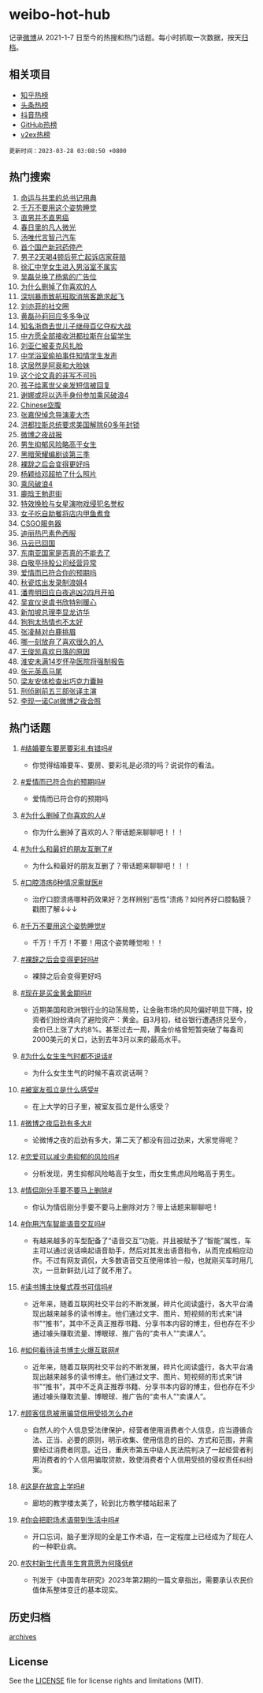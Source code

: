 # weibo-hot-hub

记录[微博](https://www.weibo.com)从 2021-1-7 日至今的热搜和热门话题。每小时抓取一次数据，按天[归档](archives)。

## 相关项目

- [知乎热榜](https://github.com/lonnyzhang423/zhihu-hot-hub)
- [头条热榜](https://github.com/lonnyzhang423/toutiao-hot-hub)
- [抖音热榜](https://github.com/lonnyzhang423/douyin-hot-hub)
- [GitHub热榜](https://github.com/lonnyzhang423/github-hot-hub)
- [v2ex热榜](https://github.com/lonnyzhang423/v2ex-hot-hub)


`更新时间：2023-03-28 03:08:50 +0800`

## 热门搜索

1. [命运与共里的总书记用典](https://m.weibo.cn/search?containerid=100103type%3D1%26t%3D10%26q%3D%23%E5%91%BD%E8%BF%90%E4%B8%8E%E5%85%B1%E9%87%8C%E7%9A%84%E6%80%BB%E4%B9%A6%E8%AE%B0%E7%94%A8%E5%85%B8%23&stream_entry_id=51&isnewpage=1&extparam=seat%3D1%26pos%3D0%26cate%3D10103%26c_type%3D51%26stream_entry_id%3D51%26filter_type%3Drealtimehot%26dgr%3D0%26display_time%3D1679944127%26pre_seqid%3D16799441274700127678129&luicode=10000011&lfid=106003type%253D25%2526t%253D3%2526disable_hot%253D1%2526filter_type%253Drealtimehot)
1. [千万不要用这个姿势睡觉](https://m.weibo.cn/search?containerid=100103type%3D1%26t%3D10%26q%3D%23%E5%8D%83%E4%B8%87%E4%B8%8D%E8%A6%81%E7%94%A8%E8%BF%99%E4%B8%AA%E5%A7%BF%E5%8A%BF%E7%9D%A1%E8%A7%89%23&stream_entry_id=31&isnewpage=1&extparam=seat%3D1%26flag%3D0%26pos%3D0%26c_type%3D31%26filter_type%3Drealtimehot%26cate%3D5001%26dgr%3D0%26realpos%3D1%26stream_entry_id%3D31%26q%3D%2523%25E5%258D%2583%25E4%25B8%2587%25E4%25B8%258D%25E8%25A6%2581%25E7%2594%25A8%25E8%25BF%2599%25E4%25B8%25AA%25E5%25A7%25BF%25E5%258A%25BF%25E7%259D%25A1%25E8%25A7%2589%2523%26band_rank%3D1%26lcate%3D5001%26display_time%3D1679944127%26pre_seqid%3D16799441274700127678129&luicode=10000011&lfid=106003type%253D25%2526t%253D3%2526disable_hot%253D1%2526filter_type%253Drealtimehot)
1. [直男并不直男癌](https://m.weibo.cn/search?containerid=100103type%3D1%26t%3D10%26q%3D%E7%9B%B4%E7%94%B7%E5%B9%B6%E4%B8%8D%E7%9B%B4%E7%94%B7%E7%99%8C&stream_entry_id=31&isnewpage=1&extparam=seat%3D1%26flag%3D0%26pos%3D1%26c_type%3D31%26filter_type%3Drealtimehot%26cate%3D5001%26dgr%3D0%26realpos%3D2%26stream_entry_id%3D31%26q%3D%25E7%259B%25B4%25E7%2594%25B7%25E5%25B9%25B6%25E4%25B8%258D%25E7%259B%25B4%25E7%2594%25B7%25E7%2599%258C%26band_rank%3D2%26lcate%3D5001%26display_time%3D1679944127%26pre_seqid%3D16799441274700127678129&luicode=10000011&lfid=106003type%253D25%2526t%253D3%2526disable_hot%253D1%2526filter_type%253Drealtimehot)
1. [春日里的凡人微光](https://m.weibo.cn/search?containerid=100103type%3D1%26t%3D10%26q%3D%23%E6%98%A5%E6%97%A5%E9%87%8C%E7%9A%84%E5%87%A1%E4%BA%BA%E5%BE%AE%E5%85%89%23&stream_entry_id=31&isnewpage=1&extparam=seat%3D1%26flag%3D0%26pos%3D2%26c_type%3D31%26filter_type%3Drealtimehot%26cate%3D5001%26dgr%3D0%26realpos%3D3%26stream_entry_id%3D31%26q%3D%2523%25E6%2598%25A5%25E6%2597%25A5%25E9%2587%258C%25E7%259A%2584%25E5%2587%25A1%25E4%25BA%25BA%25E5%25BE%25AE%25E5%2585%2589%2523%26band_rank%3D3%26lcate%3D5001%26display_time%3D1679944127%26pre_seqid%3D16799441274700127678129&luicode=10000011&lfid=106003type%253D25%2526t%253D3%2526disable_hot%253D1%2526filter_type%253Drealtimehot)
1. [汤唯代言智己汽车](https://m.weibo.cn/search?containerid=100103type%3D1%26t%3D10%26q%3D%23%E6%B1%A4%E5%94%AF%E4%BB%A3%E8%A8%80%E6%99%BA%E5%B7%B1%E6%B1%BD%E8%BD%A6%23&stream_entry_id=31&isnewpage=1&extparam=seat%3D1%26pos%3D3%26c_type%3D31%26filter_type%3Drealtimehot%26adid%3D184159%26cate%3D5001%26dgr%3D0%26stream_entry_id%3D31%26topic_ad%3D1%26q%3D%2523%25E6%25B1%25A4%25E5%2594%25AF%25E4%25BB%25A3%25E8%25A8%2580%25E6%2599%25BA%25E5%25B7%25B1%25E6%25B1%25BD%25E8%25BD%25A6%2523%26band_rank%3D4%26lcate%3D5001%26display_time%3D1679944127%26pre_seqid%3D16799441274700127678129&luicode=10000011&lfid=106003type%253D25%2526t%253D3%2526disable_hot%253D1%2526filter_type%253Drealtimehot)
1. [首个国产新冠药停产](https://m.weibo.cn/search?containerid=100103type%3D1%26t%3D10%26q%3D%23%E9%A6%96%E4%B8%AA%E5%9B%BD%E4%BA%A7%E6%96%B0%E5%86%A0%E8%8D%AF%E5%81%9C%E4%BA%A7%23&stream_entry_id=31&isnewpage=1&extparam=seat%3D1%26flag%3D0%26pos%3D4%26c_type%3D31%26filter_type%3Drealtimehot%26cate%3D5001%26dgr%3D0%26realpos%3D4%26stream_entry_id%3D31%26q%3D%2523%25E9%25A6%2596%25E4%25B8%25AA%25E5%259B%25BD%25E4%25BA%25A7%25E6%2596%25B0%25E5%2586%25A0%25E8%258D%25AF%25E5%2581%259C%25E4%25BA%25A7%2523%26band_rank%3D4%26lcate%3D5001%26display_time%3D1679944127%26pre_seqid%3D16799441274700127678129&luicode=10000011&lfid=106003type%253D25%2526t%253D3%2526disable_hot%253D1%2526filter_type%253Drealtimehot)
1. [男子2天喝4顿后死亡起诉店家获赔](https://m.weibo.cn/search?containerid=100103type%3D1%26t%3D10%26q%3D%23%E7%94%B7%E5%AD%902%E5%A4%A9%E5%96%9D4%E9%A1%BF%E5%90%8E%E6%AD%BB%E4%BA%A1%E8%B5%B7%E8%AF%89%E5%BA%97%E5%AE%B6%E8%8E%B7%E8%B5%94%23&stream_entry_id=31&isnewpage=1&extparam=seat%3D1%26flag%3D0%26pos%3D5%26c_type%3D31%26filter_type%3Drealtimehot%26cate%3D5001%26dgr%3D0%26realpos%3D5%26stream_entry_id%3D31%26q%3D%2523%25E7%2594%25B7%25E5%25AD%25902%25E5%25A4%25A9%25E5%2596%259D4%25E9%25A1%25BF%25E5%2590%258E%25E6%25AD%25BB%25E4%25BA%25A1%25E8%25B5%25B7%25E8%25AF%2589%25E5%25BA%2597%25E5%25AE%25B6%25E8%258E%25B7%25E8%25B5%2594%2523%26band_rank%3D5%26lcate%3D5001%26display_time%3D1679944127%26pre_seqid%3D16799441274700127678129&luicode=10000011&lfid=106003type%253D25%2526t%253D3%2526disable_hot%253D1%2526filter_type%253Drealtimehot)
1. [徐汇中学女生进入男浴室不属实](https://m.weibo.cn/search?containerid=100103type%3D1%26t%3D10%26q%3D%23%E5%BE%90%E6%B1%87%E4%B8%AD%E5%AD%A6%E5%A5%B3%E7%94%9F%E8%BF%9B%E5%85%A5%E7%94%B7%E6%B5%B4%E5%AE%A4%E4%B8%8D%E5%B1%9E%E5%AE%9E%23&stream_entry_id=31&isnewpage=1&extparam=seat%3D1%26flag%3D0%26pos%3D6%26c_type%3D31%26filter_type%3Drealtimehot%26cate%3D5001%26dgr%3D0%26realpos%3D6%26stream_entry_id%3D31%26q%3D%2523%25E5%25BE%2590%25E6%25B1%2587%25E4%25B8%25AD%25E5%25AD%25A6%25E5%25A5%25B3%25E7%2594%259F%25E8%25BF%259B%25E5%2585%25A5%25E7%2594%25B7%25E6%25B5%25B4%25E5%25AE%25A4%25E4%25B8%258D%25E5%25B1%259E%25E5%25AE%259E%2523%26band_rank%3D6%26lcate%3D5001%26display_time%3D1679944127%26pre_seqid%3D16799441274700127678129&luicode=10000011&lfid=106003type%253D25%2526t%253D3%2526disable_hot%253D1%2526filter_type%253Drealtimehot)
1. [吴磊兑换了杨紫的广告位](https://m.weibo.cn/search?containerid=100103type%3D1%26t%3D10%26q%3D%23%E5%90%B4%E7%A3%8A%E5%85%91%E6%8D%A2%E4%BA%86%E6%9D%A8%E7%B4%AB%E7%9A%84%E5%B9%BF%E5%91%8A%E4%BD%8D%23&stream_entry_id=31&isnewpage=1&extparam=seat%3D1%26flag%3D2%26pos%3D7%26c_type%3D31%26filter_type%3Drealtimehot%26cate%3D5001%26dgr%3D0%26realpos%3D7%26stream_entry_id%3D31%26q%3D%2523%25E5%2590%25B4%25E7%25A3%258A%25E5%2585%2591%25E6%258D%25A2%25E4%25BA%2586%25E6%259D%25A8%25E7%25B4%25AB%25E7%259A%2584%25E5%25B9%25BF%25E5%2591%258A%25E4%25BD%258D%2523%26band_rank%3D7%26lcate%3D5001%26display_time%3D1679944127%26pre_seqid%3D16799441274700127678129&luicode=10000011&lfid=106003type%253D25%2526t%253D3%2526disable_hot%253D1%2526filter_type%253Drealtimehot)
1. [为什么删掉了你喜欢的人](https://m.weibo.cn/search?containerid=100103type%3D1%26t%3D10%26q%3D%23%E4%B8%BA%E4%BB%80%E4%B9%88%E5%88%A0%E6%8E%89%E4%BA%86%E4%BD%A0%E5%96%9C%E6%AC%A2%E7%9A%84%E4%BA%BA%23&stream_entry_id=31&isnewpage=1&extparam=seat%3D1%26flag%3D0%26pos%3D8%26c_type%3D31%26filter_type%3Drealtimehot%26cate%3D5001%26dgr%3D0%26realpos%3D8%26stream_entry_id%3D31%26q%3D%2523%25E4%25B8%25BA%25E4%25BB%2580%25E4%25B9%2588%25E5%2588%25A0%25E6%258E%2589%25E4%25BA%2586%25E4%25BD%25A0%25E5%2596%259C%25E6%25AC%25A2%25E7%259A%2584%25E4%25BA%25BA%2523%26band_rank%3D8%26lcate%3D5001%26display_time%3D1679944127%26pre_seqid%3D16799441274700127678129&luicode=10000011&lfid=106003type%253D25%2526t%253D3%2526disable_hot%253D1%2526filter_type%253Drealtimehot)
1. [深圳暴雨致航班取消旅客跪求起飞](https://m.weibo.cn/search?containerid=100103type%3D1%26t%3D10%26q%3D%23%E6%B7%B1%E5%9C%B3%E6%9A%B4%E9%9B%A8%E8%87%B4%E8%88%AA%E7%8F%AD%E5%8F%96%E6%B6%88%E6%97%85%E5%AE%A2%E8%B7%AA%E6%B1%82%E8%B5%B7%E9%A3%9E%23&stream_entry_id=31&isnewpage=1&extparam=seat%3D1%26flag%3D0%26pos%3D9%26c_type%3D31%26filter_type%3Drealtimehot%26cate%3D5001%26dgr%3D0%26realpos%3D9%26stream_entry_id%3D31%26q%3D%2523%25E6%25B7%25B1%25E5%259C%25B3%25E6%259A%25B4%25E9%259B%25A8%25E8%2587%25B4%25E8%2588%25AA%25E7%258F%25AD%25E5%258F%2596%25E6%25B6%2588%25E6%2597%2585%25E5%25AE%25A2%25E8%25B7%25AA%25E6%25B1%2582%25E8%25B5%25B7%25E9%25A3%259E%2523%26band_rank%3D9%26lcate%3D5001%26display_time%3D1679944127%26pre_seqid%3D16799441274700127678129&luicode=10000011&lfid=106003type%253D25%2526t%253D3%2526disable_hot%253D1%2526filter_type%253Drealtimehot)
1. [刘亦菲的社交圈](https://m.weibo.cn/search?containerid=100103type%3D1%26t%3D10%26q%3D%23%E5%88%98%E4%BA%A6%E8%8F%B2%E7%9A%84%E7%A4%BE%E4%BA%A4%E5%9C%88%23&stream_entry_id=31&isnewpage=1&extparam=seat%3D1%26flag%3D0%26pos%3D10%26c_type%3D31%26filter_type%3Drealtimehot%26cate%3D5001%26dgr%3D0%26realpos%3D10%26stream_entry_id%3D31%26q%3D%2523%25E5%2588%2598%25E4%25BA%25A6%25E8%258F%25B2%25E7%259A%2584%25E7%25A4%25BE%25E4%25BA%25A4%25E5%259C%2588%2523%26band_rank%3D10%26lcate%3D5001%26display_time%3D1679944127%26pre_seqid%3D16799441274700127678129&luicode=10000011&lfid=106003type%253D25%2526t%253D3%2526disable_hot%253D1%2526filter_type%253Drealtimehot)
1. [黄磊孙莉回应多多争议](https://m.weibo.cn/search?containerid=100103type%3D1%26t%3D10%26q%3D%23%E9%BB%84%E7%A3%8A%E5%AD%99%E8%8E%89%E5%9B%9E%E5%BA%94%E5%A4%9A%E5%A4%9A%E4%BA%89%E8%AE%AE%23&stream_entry_id=31&isnewpage=1&extparam=seat%3D1%26flag%3D2%26pos%3D11%26c_type%3D31%26filter_type%3Drealtimehot%26cate%3D5001%26dgr%3D0%26realpos%3D11%26stream_entry_id%3D31%26q%3D%2523%25E9%25BB%2584%25E7%25A3%258A%25E5%25AD%2599%25E8%258E%2589%25E5%259B%259E%25E5%25BA%2594%25E5%25A4%259A%25E5%25A4%259A%25E4%25BA%2589%25E8%25AE%25AE%2523%26band_rank%3D11%26lcate%3D5001%26display_time%3D1679944127%26pre_seqid%3D16799441274700127678129&luicode=10000011&lfid=106003type%253D25%2526t%253D3%2526disable_hot%253D1%2526filter_type%253Drealtimehot)
1. [知名浙商去世儿子继母百亿夺权大战](https://m.weibo.cn/search?containerid=100103type%3D1%26t%3D10%26q%3D%23%E7%9F%A5%E5%90%8D%E6%B5%99%E5%95%86%E5%8E%BB%E4%B8%96%E5%84%BF%E5%AD%90%E7%BB%A7%E6%AF%8D%E7%99%BE%E4%BA%BF%E5%A4%BA%E6%9D%83%E5%A4%A7%E6%88%98%23&stream_entry_id=31&isnewpage=1&extparam=seat%3D1%26flag%3D2%26pos%3D12%26c_type%3D31%26filter_type%3Drealtimehot%26cate%3D5001%26dgr%3D0%26realpos%3D12%26stream_entry_id%3D31%26q%3D%2523%25E7%259F%25A5%25E5%2590%258D%25E6%25B5%2599%25E5%2595%2586%25E5%258E%25BB%25E4%25B8%2596%25E5%2584%25BF%25E5%25AD%2590%25E7%25BB%25A7%25E6%25AF%258D%25E7%2599%25BE%25E4%25BA%25BF%25E5%25A4%25BA%25E6%259D%2583%25E5%25A4%25A7%25E6%2588%2598%2523%26band_rank%3D12%26lcate%3D5001%26display_time%3D1679944127%26pre_seqid%3D16799441274700127678129&luicode=10000011&lfid=106003type%253D25%2526t%253D3%2526disable_hot%253D1%2526filter_type%253Drealtimehot)
1. [中方愿全部接收洪都拉斯在台留学生](https://m.weibo.cn/search?containerid=100103type%3D1%26t%3D10%26q%3D%23%E4%B8%AD%E6%96%B9%E6%84%BF%E5%85%A8%E9%83%A8%E6%8E%A5%E6%94%B6%E6%B4%AA%E9%83%BD%E6%8B%89%E6%96%AF%E5%9C%A8%E5%8F%B0%E7%95%99%E5%AD%A6%E7%94%9F%23&stream_entry_id=31&isnewpage=1&extparam=seat%3D1%26flag%3D0%26pos%3D13%26c_type%3D31%26filter_type%3Drealtimehot%26cate%3D5001%26dgr%3D0%26realpos%3D13%26stream_entry_id%3D31%26q%3D%2523%25E4%25B8%25AD%25E6%2596%25B9%25E6%2584%25BF%25E5%2585%25A8%25E9%2583%25A8%25E6%258E%25A5%25E6%2594%25B6%25E6%25B4%25AA%25E9%2583%25BD%25E6%258B%2589%25E6%2596%25AF%25E5%259C%25A8%25E5%258F%25B0%25E7%2595%2599%25E5%25AD%25A6%25E7%2594%259F%2523%26band_rank%3D13%26lcate%3D5001%26display_time%3D1679944127%26pre_seqid%3D16799441274700127678129&luicode=10000011&lfid=106003type%253D25%2526t%253D3%2526disable_hot%253D1%2526filter_type%253Drealtimehot)
1. [刘亚仁被麦克风扎脸](https://m.weibo.cn/search?containerid=100103type%3D1%26t%3D10%26q%3D%23%E5%88%98%E4%BA%9A%E4%BB%81%E8%A2%AB%E9%BA%A6%E5%85%8B%E9%A3%8E%E6%89%8E%E8%84%B8%23&stream_entry_id=31&isnewpage=1&extparam=seat%3D1%26flag%3D0%26pos%3D14%26c_type%3D31%26filter_type%3Drealtimehot%26cate%3D5001%26dgr%3D0%26realpos%3D14%26stream_entry_id%3D31%26q%3D%2523%25E5%2588%2598%25E4%25BA%259A%25E4%25BB%2581%25E8%25A2%25AB%25E9%25BA%25A6%25E5%2585%258B%25E9%25A3%258E%25E6%2589%258E%25E8%2584%25B8%2523%26band_rank%3D14%26lcate%3D5001%26display_time%3D1679944127%26pre_seqid%3D16799441274700127678129&luicode=10000011&lfid=106003type%253D25%2526t%253D3%2526disable_hot%253D1%2526filter_type%253Drealtimehot)
1. [中学浴室偷拍事件知情学生发声](https://m.weibo.cn/search?containerid=100103type%3D1%26t%3D10%26q%3D%23%E4%B8%AD%E5%AD%A6%E6%B5%B4%E5%AE%A4%E5%81%B7%E6%8B%8D%E4%BA%8B%E4%BB%B6%E7%9F%A5%E6%83%85%E5%AD%A6%E7%94%9F%E5%8F%91%E5%A3%B0%23&stream_entry_id=31&isnewpage=1&extparam=seat%3D1%26flag%3D0%26pos%3D15%26c_type%3D31%26filter_type%3Drealtimehot%26cate%3D5001%26dgr%3D0%26realpos%3D15%26stream_entry_id%3D31%26q%3D%2523%25E4%25B8%25AD%25E5%25AD%25A6%25E6%25B5%25B4%25E5%25AE%25A4%25E5%2581%25B7%25E6%258B%258D%25E4%25BA%258B%25E4%25BB%25B6%25E7%259F%25A5%25E6%2583%2585%25E5%25AD%25A6%25E7%2594%259F%25E5%258F%2591%25E5%25A3%25B0%2523%26band_rank%3D15%26lcate%3D5001%26display_time%3D1679944127%26pre_seqid%3D16799441274700127678129&luicode=10000011&lfid=106003type%253D25%2526t%253D3%2526disable_hot%253D1%2526filter_type%253Drealtimehot)
1. [这居然是阿衰和大脸妹](https://m.weibo.cn/search?containerid=100103type%3D1%26t%3D10%26q%3D%23%E8%BF%99%E5%B1%85%E7%84%B6%E6%98%AF%E9%98%BF%E8%A1%B0%E5%92%8C%E5%A4%A7%E8%84%B8%E5%A6%B9%23&stream_entry_id=31&isnewpage=1&extparam=seat%3D1%26flag%3D0%26pos%3D16%26c_type%3D31%26filter_type%3Drealtimehot%26cate%3D5001%26dgr%3D0%26realpos%3D16%26stream_entry_id%3D31%26q%3D%2523%25E8%25BF%2599%25E5%25B1%2585%25E7%2584%25B6%25E6%2598%25AF%25E9%2598%25BF%25E8%25A1%25B0%25E5%2592%258C%25E5%25A4%25A7%25E8%2584%25B8%25E5%25A6%25B9%2523%26band_rank%3D16%26lcate%3D5001%26display_time%3D1679944127%26pre_seqid%3D16799441274700127678129&luicode=10000011&lfid=106003type%253D25%2526t%253D3%2526disable_hot%253D1%2526filter_type%253Drealtimehot)
1. [这个论文真的非写不可吗](https://m.weibo.cn/search?containerid=100103type%3D1%26t%3D10%26q%3D%23%E8%BF%99%E4%B8%AA%E8%AE%BA%E6%96%87%E7%9C%9F%E7%9A%84%E9%9D%9E%E5%86%99%E4%B8%8D%E5%8F%AF%E5%90%97%23&stream_entry_id=31&isnewpage=1&extparam=seat%3D1%26flag%3D0%26pos%3D17%26c_type%3D31%26filter_type%3Drealtimehot%26cate%3D5001%26dgr%3D0%26realpos%3D17%26stream_entry_id%3D31%26q%3D%2523%25E8%25BF%2599%25E4%25B8%25AA%25E8%25AE%25BA%25E6%2596%2587%25E7%259C%259F%25E7%259A%2584%25E9%259D%259E%25E5%2586%2599%25E4%25B8%258D%25E5%258F%25AF%25E5%2590%2597%2523%26band_rank%3D17%26lcate%3D5001%26display_time%3D1679944127%26pre_seqid%3D16799441274700127678129&luicode=10000011&lfid=106003type%253D25%2526t%253D3%2526disable_hot%253D1%2526filter_type%253Drealtimehot)
1. [孩子给离世父亲发短信被回复](https://m.weibo.cn/search?containerid=100103type%3D1%26t%3D10%26q%3D%23%E5%AD%A9%E5%AD%90%E7%BB%99%E7%A6%BB%E4%B8%96%E7%88%B6%E4%BA%B2%E5%8F%91%E7%9F%AD%E4%BF%A1%E8%A2%AB%E5%9B%9E%E5%A4%8D%23&stream_entry_id=31&isnewpage=1&extparam=seat%3D1%26flag%3D0%26pos%3D18%26c_type%3D31%26filter_type%3Drealtimehot%26cate%3D5001%26dgr%3D0%26realpos%3D18%26stream_entry_id%3D31%26q%3D%2523%25E5%25AD%25A9%25E5%25AD%2590%25E7%25BB%2599%25E7%25A6%25BB%25E4%25B8%2596%25E7%2588%25B6%25E4%25BA%25B2%25E5%258F%2591%25E7%259F%25AD%25E4%25BF%25A1%25E8%25A2%25AB%25E5%259B%259E%25E5%25A4%258D%2523%26band_rank%3D18%26lcate%3D5001%26display_time%3D1679944127%26pre_seqid%3D16799441274700127678129&luicode=10000011&lfid=106003type%253D25%2526t%253D3%2526disable_hot%253D1%2526filter_type%253Drealtimehot)
1. [谢娜或将以选手身份参加乘风破浪4](https://m.weibo.cn/search?containerid=100103type%3D1%26t%3D10%26q%3D%E8%B0%A2%E5%A8%9C%E6%88%96%E5%B0%86%E4%BB%A5%E9%80%89%E6%89%8B%E8%BA%AB%E4%BB%BD%E5%8F%82%E5%8A%A0%E4%B9%98%E9%A3%8E%E7%A0%B4%E6%B5%AA4&stream_entry_id=31&isnewpage=1&extparam=seat%3D1%26flag%3D0%26pos%3D19%26c_type%3D31%26filter_type%3Drealtimehot%26cate%3D5001%26dgr%3D0%26realpos%3D19%26stream_entry_id%3D31%26q%3D%25E8%25B0%25A2%25E5%25A8%259C%25E6%2588%2596%25E5%25B0%2586%25E4%25BB%25A5%25E9%2580%2589%25E6%2589%258B%25E8%25BA%25AB%25E4%25BB%25BD%25E5%258F%2582%25E5%258A%25A0%25E4%25B9%2598%25E9%25A3%258E%25E7%25A0%25B4%25E6%25B5%25AA4%26band_rank%3D19%26lcate%3D5001%26display_time%3D1679944127%26pre_seqid%3D16799441274700127678129&luicode=10000011&lfid=106003type%253D25%2526t%253D3%2526disable_hot%253D1%2526filter_type%253Drealtimehot)
1. [Chinese空腹](https://m.weibo.cn/search?containerid=100103type%3D1%26t%3D10%26q%3DChinese%E7%A9%BA%E8%85%B9&stream_entry_id=31&isnewpage=1&extparam=seat%3D1%26flag%3D0%26pos%3D20%26c_type%3D31%26filter_type%3Drealtimehot%26cate%3D5001%26dgr%3D0%26realpos%3D20%26stream_entry_id%3D31%26q%3DChinese%25E7%25A9%25BA%25E8%2585%25B9%26band_rank%3D20%26lcate%3D5001%26display_time%3D1679944127%26pre_seqid%3D16799441274700127678129&luicode=10000011&lfid=106003type%253D25%2526t%253D3%2526disable_hot%253D1%2526filter_type%253Drealtimehot)
1. [张嘉倪悼念导演麦大杰](https://m.weibo.cn/search?containerid=100103type%3D1%26t%3D10%26q%3D%23%E5%BC%A0%E5%98%89%E5%80%AA%E6%82%BC%E5%BF%B5%E5%AF%BC%E6%BC%94%E9%BA%A6%E5%A4%A7%E6%9D%B0%23&stream_entry_id=31&isnewpage=1&extparam=seat%3D1%26flag%3D1%26pos%3D21%26c_type%3D31%26filter_type%3Drealtimehot%26cate%3D5001%26dgr%3D0%26realpos%3D21%26stream_entry_id%3D31%26q%3D%2523%25E5%25BC%25A0%25E5%2598%2589%25E5%2580%25AA%25E6%2582%25BC%25E5%25BF%25B5%25E5%25AF%25BC%25E6%25BC%2594%25E9%25BA%25A6%25E5%25A4%25A7%25E6%259D%25B0%2523%26band_rank%3D21%26lcate%3D5001%26display_time%3D1679944127%26pre_seqid%3D16799441274700127678129&luicode=10000011&lfid=106003type%253D25%2526t%253D3%2526disable_hot%253D1%2526filter_type%253Drealtimehot)
1. [洪都拉斯总统要求美国解除60多年封锁](https://m.weibo.cn/search?containerid=100103type%3D1%26t%3D10%26q%3D%23%E6%B4%AA%E9%83%BD%E6%8B%89%E6%96%AF%E6%80%BB%E7%BB%9F%E8%A6%81%E6%B1%82%E7%BE%8E%E5%9B%BD%E8%A7%A3%E9%99%A460%E5%A4%9A%E5%B9%B4%E5%B0%81%E9%94%81%23&stream_entry_id=31&isnewpage=1&extparam=seat%3D1%26flag%3D0%26pos%3D22%26c_type%3D31%26filter_type%3Drealtimehot%26cate%3D5001%26dgr%3D0%26realpos%3D22%26stream_entry_id%3D31%26q%3D%2523%25E6%25B4%25AA%25E9%2583%25BD%25E6%258B%2589%25E6%2596%25AF%25E6%2580%25BB%25E7%25BB%259F%25E8%25A6%2581%25E6%25B1%2582%25E7%25BE%258E%25E5%259B%25BD%25E8%25A7%25A3%25E9%2599%25A460%25E5%25A4%259A%25E5%25B9%25B4%25E5%25B0%2581%25E9%2594%2581%2523%26band_rank%3D22%26lcate%3D5001%26display_time%3D1679944127%26pre_seqid%3D16799441274700127678129&luicode=10000011&lfid=106003type%253D25%2526t%253D3%2526disable_hot%253D1%2526filter_type%253Drealtimehot)
1. [微博之夜战报](https://m.weibo.cn/search?containerid=100103type%3D1%26t%3D10%26q%3D%23%E5%BE%AE%E5%8D%9A%E4%B9%8B%E5%A4%9C%E6%88%98%E6%8A%A5%23&stream_entry_id=31&isnewpage=1&extparam=seat%3D1%26flag%3D0%26pos%3D23%26c_type%3D31%26filter_type%3Drealtimehot%26cate%3D5001%26dgr%3D0%26realpos%3D23%26stream_entry_id%3D31%26q%3D%2523%25E5%25BE%25AE%25E5%258D%259A%25E4%25B9%258B%25E5%25A4%259C%25E6%2588%2598%25E6%258A%25A5%2523%26band_rank%3D23%26lcate%3D5001%26display_time%3D1679944127%26pre_seqid%3D16799441274700127678129&luicode=10000011&lfid=106003type%253D25%2526t%253D3%2526disable_hot%253D1%2526filter_type%253Drealtimehot)
1. [男生抑郁风险略高于女生](https://m.weibo.cn/search?containerid=100103type%3D1%26t%3D10%26q%3D%23%E7%94%B7%E7%94%9F%E6%8A%91%E9%83%81%E9%A3%8E%E9%99%A9%E7%95%A5%E9%AB%98%E4%BA%8E%E5%A5%B3%E7%94%9F%23&stream_entry_id=31&isnewpage=1&extparam=seat%3D1%26flag%3D0%26pos%3D24%26c_type%3D31%26filter_type%3Drealtimehot%26cate%3D5001%26dgr%3D0%26realpos%3D24%26stream_entry_id%3D31%26q%3D%2523%25E7%2594%25B7%25E7%2594%259F%25E6%258A%2591%25E9%2583%2581%25E9%25A3%258E%25E9%2599%25A9%25E7%2595%25A5%25E9%25AB%2598%25E4%25BA%258E%25E5%25A5%25B3%25E7%2594%259F%2523%26band_rank%3D24%26lcate%3D5001%26display_time%3D1679944127%26pre_seqid%3D16799441274700127678129&luicode=10000011&lfid=106003type%253D25%2526t%253D3%2526disable_hot%253D1%2526filter_type%253Drealtimehot)
1. [黑暗荣耀编剧谈第三季](https://m.weibo.cn/search?containerid=100103type%3D1%26t%3D10%26q%3D%23%E9%BB%91%E6%9A%97%E8%8D%A3%E8%80%80%E7%BC%96%E5%89%A7%E8%B0%88%E7%AC%AC%E4%B8%89%E5%AD%A3%23&stream_entry_id=31&isnewpage=1&extparam=seat%3D1%26flag%3D0%26pos%3D25%26c_type%3D31%26filter_type%3Drealtimehot%26cate%3D5001%26dgr%3D0%26realpos%3D25%26stream_entry_id%3D31%26q%3D%2523%25E9%25BB%2591%25E6%259A%2597%25E8%258D%25A3%25E8%2580%2580%25E7%25BC%2596%25E5%2589%25A7%25E8%25B0%2588%25E7%25AC%25AC%25E4%25B8%2589%25E5%25AD%25A3%2523%26band_rank%3D25%26lcate%3D5001%26display_time%3D1679944127%26pre_seqid%3D16799441274700127678129&luicode=10000011&lfid=106003type%253D25%2526t%253D3%2526disable_hot%253D1%2526filter_type%253Drealtimehot)
1. [裸辞之后会变得更好吗](https://m.weibo.cn/search?containerid=100103type%3D1%26t%3D10%26q%3D%23%E8%A3%B8%E8%BE%9E%E4%B9%8B%E5%90%8E%E4%BC%9A%E5%8F%98%E5%BE%97%E6%9B%B4%E5%A5%BD%E5%90%97%23&stream_entry_id=31&isnewpage=1&extparam=seat%3D1%26flag%3D0%26pos%3D26%26c_type%3D31%26filter_type%3Drealtimehot%26cate%3D5001%26dgr%3D0%26realpos%3D26%26stream_entry_id%3D31%26q%3D%2523%25E8%25A3%25B8%25E8%25BE%259E%25E4%25B9%258B%25E5%2590%258E%25E4%25BC%259A%25E5%258F%2598%25E5%25BE%2597%25E6%259B%25B4%25E5%25A5%25BD%25E5%2590%2597%2523%26band_rank%3D26%26lcate%3D5001%26display_time%3D1679944127%26pre_seqid%3D16799441274700127678129&luicode=10000011&lfid=106003type%253D25%2526t%253D3%2526disable_hot%253D1%2526filter_type%253Drealtimehot)
1. [杨颖给邓超拍了什么照片](https://m.weibo.cn/search?containerid=100103type%3D1%26t%3D10%26q%3D%23%E6%9D%A8%E9%A2%96%E7%BB%99%E9%82%93%E8%B6%85%E6%8B%8D%E4%BA%86%E4%BB%80%E4%B9%88%E7%85%A7%E7%89%87%23&stream_entry_id=31&isnewpage=1&extparam=seat%3D1%26flag%3D0%26pos%3D27%26c_type%3D31%26filter_type%3Drealtimehot%26cate%3D5001%26dgr%3D0%26realpos%3D27%26stream_entry_id%3D31%26q%3D%2523%25E6%259D%25A8%25E9%25A2%2596%25E7%25BB%2599%25E9%2582%2593%25E8%25B6%2585%25E6%258B%258D%25E4%25BA%2586%25E4%25BB%2580%25E4%25B9%2588%25E7%2585%25A7%25E7%2589%2587%2523%26band_rank%3D27%26lcate%3D5001%26display_time%3D1679944127%26pre_seqid%3D16799441274700127678129&luicode=10000011&lfid=106003type%253D25%2526t%253D3%2526disable_hot%253D1%2526filter_type%253Drealtimehot)
1. [乘风破浪4](https://m.weibo.cn/search?containerid=100103type%3D1%26t%3D10%26q%3D%E4%B9%98%E9%A3%8E%E7%A0%B4%E6%B5%AA4&stream_entry_id=31&isnewpage=1&extparam=seat%3D1%26flag%3D0%26pos%3D28%26c_type%3D31%26filter_type%3Drealtimehot%26cate%3D5001%26dgr%3D0%26realpos%3D28%26stream_entry_id%3D31%26q%3D%25E4%25B9%2598%25E9%25A3%258E%25E7%25A0%25B4%25E6%25B5%25AA4%26band_rank%3D28%26lcate%3D5001%26display_time%3D1679944127%26pre_seqid%3D16799441274700127678129&luicode=10000011&lfid=106003type%253D25%2526t%253D3%2526disable_hot%253D1%2526filter_type%253Drealtimehot)
1. [鹿晗王勉逛街](https://m.weibo.cn/search?containerid=100103type%3D1%26t%3D10%26q%3D%E9%B9%BF%E6%99%97%E7%8E%8B%E5%8B%89%E9%80%9B%E8%A1%97&stream_entry_id=31&isnewpage=1&extparam=seat%3D1%26flag%3D0%26pos%3D29%26c_type%3D31%26filter_type%3Drealtimehot%26cate%3D5001%26dgr%3D0%26realpos%3D29%26stream_entry_id%3D31%26q%3D%25E9%25B9%25BF%25E6%2599%2597%25E7%258E%258B%25E5%258B%2589%25E9%2580%259B%25E8%25A1%2597%26band_rank%3D29%26lcate%3D5001%26display_time%3D1679944127%26pre_seqid%3D16799441274700127678129&luicode=10000011&lfid=106003type%253D25%2526t%253D3%2526disable_hot%253D1%2526filter_type%253Drealtimehot)
1. [特效换脸与女星演吻戏侵犯名誉权](https://m.weibo.cn/search?containerid=100103type%3D1%26t%3D10%26q%3D%23%E7%89%B9%E6%95%88%E6%8D%A2%E8%84%B8%E4%B8%8E%E5%A5%B3%E6%98%9F%E6%BC%94%E5%90%BB%E6%88%8F%E4%BE%B5%E7%8A%AF%E5%90%8D%E8%AA%89%E6%9D%83%23&stream_entry_id=31&isnewpage=1&extparam=seat%3D1%26flag%3D0%26pos%3D30%26c_type%3D31%26filter_type%3Drealtimehot%26cate%3D5001%26dgr%3D0%26realpos%3D30%26stream_entry_id%3D31%26q%3D%2523%25E7%2589%25B9%25E6%2595%2588%25E6%258D%25A2%25E8%2584%25B8%25E4%25B8%258E%25E5%25A5%25B3%25E6%2598%259F%25E6%25BC%2594%25E5%2590%25BB%25E6%2588%258F%25E4%25BE%25B5%25E7%258A%25AF%25E5%2590%258D%25E8%25AA%2589%25E6%259D%2583%2523%26band_rank%3D30%26lcate%3D5001%26display_time%3D1679944127%26pre_seqid%3D16799441274700127678129&luicode=10000011&lfid=106003type%253D25%2526t%253D3%2526disable_hot%253D1%2526filter_type%253Drealtimehot)
1. [女子吃自助餐将店内甲鱼煮食](https://m.weibo.cn/search?containerid=100103type%3D1%26t%3D10%26q%3D%23%E5%A5%B3%E5%AD%90%E5%90%83%E8%87%AA%E5%8A%A9%E9%A4%90%E5%B0%86%E5%BA%97%E5%86%85%E7%94%B2%E9%B1%BC%E7%85%AE%E9%A3%9F%23&stream_entry_id=31&isnewpage=1&extparam=seat%3D1%26flag%3D0%26pos%3D31%26c_type%3D31%26filter_type%3Drealtimehot%26cate%3D5001%26dgr%3D0%26realpos%3D31%26stream_entry_id%3D31%26q%3D%2523%25E5%25A5%25B3%25E5%25AD%2590%25E5%2590%2583%25E8%2587%25AA%25E5%258A%25A9%25E9%25A4%2590%25E5%25B0%2586%25E5%25BA%2597%25E5%2586%2585%25E7%2594%25B2%25E9%25B1%25BC%25E7%2585%25AE%25E9%25A3%259F%2523%26band_rank%3D31%26lcate%3D5001%26display_time%3D1679944127%26pre_seqid%3D16799441274700127678129&luicode=10000011&lfid=106003type%253D25%2526t%253D3%2526disable_hot%253D1%2526filter_type%253Drealtimehot)
1. [CSGO服务器](https://m.weibo.cn/search?containerid=100103type%3D1%26t%3D10%26q%3DCSGO%E6%9C%8D%E5%8A%A1%E5%99%A8&stream_entry_id=31&isnewpage=1&extparam=seat%3D1%26flag%3D0%26pos%3D32%26c_type%3D31%26filter_type%3Drealtimehot%26cate%3D5001%26dgr%3D0%26realpos%3D32%26stream_entry_id%3D31%26q%3DCSGO%25E6%259C%258D%25E5%258A%25A1%25E5%2599%25A8%26band_rank%3D32%26lcate%3D5001%26display_time%3D1679944127%26pre_seqid%3D16799441274700127678129&luicode=10000011&lfid=106003type%253D25%2526t%253D3%2526disable_hot%253D1%2526filter_type%253Drealtimehot)
1. [迪丽热巴素色西服](https://m.weibo.cn/search?containerid=100103type%3D1%26t%3D10%26q%3D%23%E8%BF%AA%E4%B8%BD%E7%83%AD%E5%B7%B4%E7%B4%A0%E8%89%B2%E8%A5%BF%E6%9C%8D%23&stream_entry_id=31&isnewpage=1&extparam=seat%3D1%26flag%3D0%26pos%3D33%26c_type%3D31%26filter_type%3Drealtimehot%26cate%3D5001%26dgr%3D0%26realpos%3D33%26stream_entry_id%3D31%26q%3D%2523%25E8%25BF%25AA%25E4%25B8%25BD%25E7%2583%25AD%25E5%25B7%25B4%25E7%25B4%25A0%25E8%2589%25B2%25E8%25A5%25BF%25E6%259C%258D%2523%26band_rank%3D33%26lcate%3D5001%26display_time%3D1679944127%26pre_seqid%3D16799441274700127678129&luicode=10000011&lfid=106003type%253D25%2526t%253D3%2526disable_hot%253D1%2526filter_type%253Drealtimehot)
1. [马云已回国](https://m.weibo.cn/search?containerid=100103type%3D1%26t%3D10%26q%3D%23%E9%A9%AC%E4%BA%91%E5%B7%B2%E5%9B%9E%E5%9B%BD%23&stream_entry_id=31&isnewpage=1&extparam=seat%3D1%26flag%3D0%26pos%3D34%26c_type%3D31%26filter_type%3Drealtimehot%26cate%3D5001%26dgr%3D0%26realpos%3D34%26stream_entry_id%3D31%26q%3D%2523%25E9%25A9%25AC%25E4%25BA%2591%25E5%25B7%25B2%25E5%259B%259E%25E5%259B%25BD%2523%26band_rank%3D34%26lcate%3D5001%26display_time%3D1679944127%26pre_seqid%3D16799441274700127678129&luicode=10000011&lfid=106003type%253D25%2526t%253D3%2526disable_hot%253D1%2526filter_type%253Drealtimehot)
1. [东南亚国家是否真的不能去了](https://m.weibo.cn/search?containerid=100103type%3D1%26t%3D10%26q%3D%23%E4%B8%9C%E5%8D%97%E4%BA%9A%E5%9B%BD%E5%AE%B6%E6%98%AF%E5%90%A6%E7%9C%9F%E7%9A%84%E4%B8%8D%E8%83%BD%E5%8E%BB%E4%BA%86%23&stream_entry_id=31&isnewpage=1&extparam=seat%3D1%26flag%3D1%26pos%3D35%26c_type%3D31%26filter_type%3Drealtimehot%26cate%3D5001%26dgr%3D0%26realpos%3D35%26stream_entry_id%3D31%26q%3D%2523%25E4%25B8%259C%25E5%258D%2597%25E4%25BA%259A%25E5%259B%25BD%25E5%25AE%25B6%25E6%2598%25AF%25E5%2590%25A6%25E7%259C%259F%25E7%259A%2584%25E4%25B8%258D%25E8%2583%25BD%25E5%258E%25BB%25E4%25BA%2586%2523%26band_rank%3D35%26lcate%3D5001%26display_time%3D1679944127%26pre_seqid%3D16799441274700127678129&luicode=10000011&lfid=106003type%253D25%2526t%253D3%2526disable_hot%253D1%2526filter_type%253Drealtimehot)
1. [白敬亭持股公司经营异常](https://m.weibo.cn/search?containerid=100103type%3D1%26t%3D10%26q%3D%23%E7%99%BD%E6%95%AC%E4%BA%AD%E6%8C%81%E8%82%A1%E5%85%AC%E5%8F%B8%E7%BB%8F%E8%90%A5%E5%BC%82%E5%B8%B8%23&stream_entry_id=31&isnewpage=1&extparam=seat%3D1%26flag%3D0%26pos%3D36%26c_type%3D31%26filter_type%3Drealtimehot%26cate%3D5001%26dgr%3D0%26realpos%3D36%26stream_entry_id%3D31%26q%3D%2523%25E7%2599%25BD%25E6%2595%25AC%25E4%25BA%25AD%25E6%258C%2581%25E8%2582%25A1%25E5%2585%25AC%25E5%258F%25B8%25E7%25BB%258F%25E8%2590%25A5%25E5%25BC%2582%25E5%25B8%25B8%2523%26band_rank%3D36%26lcate%3D5001%26display_time%3D1679944127%26pre_seqid%3D16799441274700127678129&luicode=10000011&lfid=106003type%253D25%2526t%253D3%2526disable_hot%253D1%2526filter_type%253Drealtimehot)
1. [爱情而已符合你的预期吗](https://m.weibo.cn/search?containerid=100103type%3D1%26t%3D10%26q%3D%23%E7%88%B1%E6%83%85%E8%80%8C%E5%B7%B2%E7%AC%A6%E5%90%88%E4%BD%A0%E7%9A%84%E9%A2%84%E6%9C%9F%E5%90%97%23&stream_entry_id=31&isnewpage=1&extparam=seat%3D1%26flag%3D0%26pos%3D37%26c_type%3D31%26filter_type%3Drealtimehot%26cate%3D5001%26dgr%3D0%26realpos%3D37%26stream_entry_id%3D31%26q%3D%2523%25E7%2588%25B1%25E6%2583%2585%25E8%2580%258C%25E5%25B7%25B2%25E7%25AC%25A6%25E5%2590%2588%25E4%25BD%25A0%25E7%259A%2584%25E9%25A2%2584%25E6%259C%259F%25E5%2590%2597%2523%26band_rank%3D37%26lcate%3D5001%26display_time%3D1679944127%26pre_seqid%3D16799441274700127678129&luicode=10000011&lfid=106003type%253D25%2526t%253D3%2526disable_hot%253D1%2526filter_type%253Drealtimehot)
1. [秋瓷炫出发录制浪姐4](https://m.weibo.cn/search?containerid=100103type%3D1%26t%3D10%26q%3D%23%E7%A7%8B%E7%93%B7%E7%82%AB%E5%87%BA%E5%8F%91%E5%BD%95%E5%88%B6%E6%B5%AA%E5%A7%904%23&stream_entry_id=31&isnewpage=1&extparam=seat%3D1%26flag%3D0%26pos%3D38%26c_type%3D31%26filter_type%3Drealtimehot%26cate%3D5001%26dgr%3D0%26realpos%3D38%26stream_entry_id%3D31%26q%3D%2523%25E7%25A7%258B%25E7%2593%25B7%25E7%2582%25AB%25E5%2587%25BA%25E5%258F%2591%25E5%25BD%2595%25E5%2588%25B6%25E6%25B5%25AA%25E5%25A7%25904%2523%26band_rank%3D38%26lcate%3D5001%26display_time%3D1679944127%26pre_seqid%3D16799441274700127678129&luicode=10000011&lfid=106003type%253D25%2526t%253D3%2526disable_hot%253D1%2526filter_type%253Drealtimehot)
1. [潘粤明回应白夜追凶2四月开拍](https://m.weibo.cn/search?containerid=100103type%3D1%26t%3D10%26q%3D%23%E6%BD%98%E7%B2%A4%E6%98%8E%E5%9B%9E%E5%BA%94%E7%99%BD%E5%A4%9C%E8%BF%BD%E5%87%B62%E5%9B%9B%E6%9C%88%E5%BC%80%E6%8B%8D%23&stream_entry_id=31&isnewpage=1&extparam=seat%3D1%26flag%3D0%26pos%3D39%26c_type%3D31%26filter_type%3Drealtimehot%26cate%3D5001%26dgr%3D0%26realpos%3D39%26stream_entry_id%3D31%26q%3D%2523%25E6%25BD%2598%25E7%25B2%25A4%25E6%2598%258E%25E5%259B%259E%25E5%25BA%2594%25E7%2599%25BD%25E5%25A4%259C%25E8%25BF%25BD%25E5%2587%25B62%25E5%259B%259B%25E6%259C%2588%25E5%25BC%2580%25E6%258B%258D%2523%26band_rank%3D39%26lcate%3D5001%26display_time%3D1679944127%26pre_seqid%3D16799441274700127678129&luicode=10000011&lfid=106003type%253D25%2526t%253D3%2526disable_hot%253D1%2526filter_type%253Drealtimehot)
1. [吴宣仪说虞书欣特别暖心](https://m.weibo.cn/search?containerid=100103type%3D1%26t%3D10%26q%3D%23%E5%90%B4%E5%AE%A3%E4%BB%AA%E8%AF%B4%E8%99%9E%E4%B9%A6%E6%AC%A3%E7%89%B9%E5%88%AB%E6%9A%96%E5%BF%83%23&stream_entry_id=31&isnewpage=1&extparam=seat%3D1%26flag%3D0%26pos%3D40%26c_type%3D31%26filter_type%3Drealtimehot%26cate%3D5001%26dgr%3D0%26realpos%3D40%26stream_entry_id%3D31%26q%3D%2523%25E5%2590%25B4%25E5%25AE%25A3%25E4%25BB%25AA%25E8%25AF%25B4%25E8%2599%259E%25E4%25B9%25A6%25E6%25AC%25A3%25E7%2589%25B9%25E5%2588%25AB%25E6%259A%2596%25E5%25BF%2583%2523%26band_rank%3D40%26lcate%3D5001%26display_time%3D1679944127%26pre_seqid%3D16799441274700127678129&luicode=10000011&lfid=106003type%253D25%2526t%253D3%2526disable_hot%253D1%2526filter_type%253Drealtimehot)
1. [新加坡总理李显龙访华](https://m.weibo.cn/search?containerid=100103type%3D1%26t%3D10%26q%3D%E6%96%B0%E5%8A%A0%E5%9D%A1%E6%80%BB%E7%90%86%E6%9D%8E%E6%98%BE%E9%BE%99%E8%AE%BF%E5%8D%8E&stream_entry_id=31&isnewpage=1&extparam=seat%3D1%26flag%3D0%26pos%3D41%26c_type%3D31%26filter_type%3Drealtimehot%26cate%3D5001%26dgr%3D0%26realpos%3D41%26stream_entry_id%3D31%26q%3D%25E6%2596%25B0%25E5%258A%25A0%25E5%259D%25A1%25E6%2580%25BB%25E7%2590%2586%25E6%259D%258E%25E6%2598%25BE%25E9%25BE%2599%25E8%25AE%25BF%25E5%258D%258E%26band_rank%3D41%26lcate%3D5001%26display_time%3D1679944127%26pre_seqid%3D16799441274700127678129&luicode=10000011&lfid=106003type%253D25%2526t%253D3%2526disable_hot%253D1%2526filter_type%253Drealtimehot)
1. [狗狗太热情也不太好](https://m.weibo.cn/search?containerid=100103type%3D1%26t%3D10%26q%3D%23%E7%8B%97%E7%8B%97%E5%A4%AA%E7%83%AD%E6%83%85%E4%B9%9F%E4%B8%8D%E5%A4%AA%E5%A5%BD%23&stream_entry_id=31&isnewpage=1&extparam=seat%3D1%26flag%3D0%26pos%3D42%26c_type%3D31%26filter_type%3Drealtimehot%26cate%3D5001%26dgr%3D0%26realpos%3D42%26stream_entry_id%3D31%26q%3D%2523%25E7%258B%2597%25E7%258B%2597%25E5%25A4%25AA%25E7%2583%25AD%25E6%2583%2585%25E4%25B9%259F%25E4%25B8%258D%25E5%25A4%25AA%25E5%25A5%25BD%2523%26band_rank%3D42%26lcate%3D5001%26display_time%3D1679944127%26pre_seqid%3D16799441274700127678129&luicode=10000011&lfid=106003type%253D25%2526t%253D3%2526disable_hot%253D1%2526filter_type%253Drealtimehot)
1. [张凌赫对白鹿挑眉](https://m.weibo.cn/search?containerid=100103type%3D1%26t%3D10%26q%3D%23%E5%BC%A0%E5%87%8C%E8%B5%AB%E5%AF%B9%E7%99%BD%E9%B9%BF%E6%8C%91%E7%9C%89%23&stream_entry_id=31&isnewpage=1&extparam=seat%3D1%26flag%3D0%26pos%3D43%26c_type%3D31%26filter_type%3Drealtimehot%26cate%3D5001%26dgr%3D0%26realpos%3D43%26stream_entry_id%3D31%26q%3D%2523%25E5%25BC%25A0%25E5%2587%258C%25E8%25B5%25AB%25E5%25AF%25B9%25E7%2599%25BD%25E9%25B9%25BF%25E6%258C%2591%25E7%259C%2589%2523%26band_rank%3D43%26lcate%3D5001%26display_time%3D1679944127%26pre_seqid%3D16799441274700127678129&luicode=10000011&lfid=106003type%253D25%2526t%253D3%2526disable_hot%253D1%2526filter_type%253Drealtimehot)
1. [哪一刻放弃了喜欢很久的人](https://m.weibo.cn/search?containerid=100103type%3D1%26t%3D10%26q%3D%23%E5%93%AA%E4%B8%80%E5%88%BB%E6%94%BE%E5%BC%83%E4%BA%86%E5%96%9C%E6%AC%A2%E5%BE%88%E4%B9%85%E7%9A%84%E4%BA%BA%23&stream_entry_id=31&isnewpage=1&extparam=seat%3D1%26flag%3D0%26pos%3D44%26c_type%3D31%26filter_type%3Drealtimehot%26cate%3D5001%26dgr%3D0%26realpos%3D44%26stream_entry_id%3D31%26q%3D%2523%25E5%2593%25AA%25E4%25B8%2580%25E5%2588%25BB%25E6%2594%25BE%25E5%25BC%2583%25E4%25BA%2586%25E5%2596%259C%25E6%25AC%25A2%25E5%25BE%2588%25E4%25B9%2585%25E7%259A%2584%25E4%25BA%25BA%2523%26band_rank%3D44%26lcate%3D5001%26display_time%3D1679944127%26pre_seqid%3D16799441274700127678129&luicode=10000011&lfid=106003type%253D25%2526t%253D3%2526disable_hot%253D1%2526filter_type%253Drealtimehot)
1. [王俊凯喜欢日落的原因](https://m.weibo.cn/search?containerid=100103type%3D1%26t%3D10%26q%3D%23%E7%8E%8B%E4%BF%8A%E5%87%AF%E5%96%9C%E6%AC%A2%E6%97%A5%E8%90%BD%E7%9A%84%E5%8E%9F%E5%9B%A0%23&stream_entry_id=31&isnewpage=1&extparam=seat%3D1%26flag%3D0%26pos%3D45%26c_type%3D31%26filter_type%3Drealtimehot%26cate%3D5001%26dgr%3D0%26realpos%3D45%26stream_entry_id%3D31%26q%3D%2523%25E7%258E%258B%25E4%25BF%258A%25E5%2587%25AF%25E5%2596%259C%25E6%25AC%25A2%25E6%2597%25A5%25E8%2590%25BD%25E7%259A%2584%25E5%258E%259F%25E5%259B%25A0%2523%26band_rank%3D45%26lcate%3D5001%26display_time%3D1679944127%26pre_seqid%3D16799441274700127678129&luicode=10000011&lfid=106003type%253D25%2526t%253D3%2526disable_hot%253D1%2526filter_type%253Drealtimehot)
1. [淮安未满14岁怀孕医院将强制报告](https://m.weibo.cn/search?containerid=100103type%3D1%26t%3D10%26q%3D%23%E6%B7%AE%E5%AE%89%E6%9C%AA%E6%BB%A114%E5%B2%81%E6%80%80%E5%AD%95%E5%8C%BB%E9%99%A2%E5%B0%86%E5%BC%BA%E5%88%B6%E6%8A%A5%E5%91%8A%23&stream_entry_id=31&isnewpage=1&extparam=seat%3D1%26flag%3D0%26pos%3D46%26c_type%3D31%26filter_type%3Drealtimehot%26cate%3D5001%26dgr%3D0%26realpos%3D46%26stream_entry_id%3D31%26q%3D%2523%25E6%25B7%25AE%25E5%25AE%2589%25E6%259C%25AA%25E6%25BB%25A114%25E5%25B2%2581%25E6%2580%2580%25E5%25AD%2595%25E5%258C%25BB%25E9%2599%25A2%25E5%25B0%2586%25E5%25BC%25BA%25E5%2588%25B6%25E6%258A%25A5%25E5%2591%258A%2523%26band_rank%3D46%26lcate%3D5001%26display_time%3D1679944127%26pre_seqid%3D16799441274700127678129&luicode=10000011&lfid=106003type%253D25%2526t%253D3%2526disable_hot%253D1%2526filter_type%253Drealtimehot)
1. [张元英高马尾](https://m.weibo.cn/search?containerid=100103type%3D1%26t%3D10%26q%3D%23%E5%BC%A0%E5%85%83%E8%8B%B1%E9%AB%98%E9%A9%AC%E5%B0%BE%23&stream_entry_id=31&isnewpage=1&extparam=seat%3D1%26flag%3D0%26pos%3D47%26c_type%3D31%26filter_type%3Drealtimehot%26cate%3D5001%26dgr%3D0%26realpos%3D47%26stream_entry_id%3D31%26q%3D%2523%25E5%25BC%25A0%25E5%2585%2583%25E8%258B%25B1%25E9%25AB%2598%25E9%25A9%25AC%25E5%25B0%25BE%2523%26band_rank%3D47%26lcate%3D5001%26display_time%3D1679944127%26pre_seqid%3D16799441274700127678129&luicode=10000011&lfid=106003type%253D25%2526t%253D3%2526disable_hot%253D1%2526filter_type%253Drealtimehot)
1. [梁友安体检查出巧克力囊肿](https://m.weibo.cn/search?containerid=100103type%3D1%26t%3D10%26q%3D%23%E6%A2%81%E5%8F%8B%E5%AE%89%E4%BD%93%E6%A3%80%E6%9F%A5%E5%87%BA%E5%B7%A7%E5%85%8B%E5%8A%9B%E5%9B%8A%E8%82%BF%23&stream_entry_id=31&isnewpage=1&extparam=seat%3D1%26flag%3D0%26pos%3D48%26c_type%3D31%26filter_type%3Drealtimehot%26cate%3D5001%26dgr%3D0%26realpos%3D48%26stream_entry_id%3D31%26q%3D%2523%25E6%25A2%2581%25E5%258F%258B%25E5%25AE%2589%25E4%25BD%2593%25E6%25A3%2580%25E6%259F%25A5%25E5%2587%25BA%25E5%25B7%25A7%25E5%2585%258B%25E5%258A%259B%25E5%259B%258A%25E8%2582%25BF%2523%26band_rank%3D48%26lcate%3D5001%26display_time%3D1679944127%26pre_seqid%3D16799441274700127678129&luicode=10000011&lfid=106003type%253D25%2526t%253D3%2526disable_hot%253D1%2526filter_type%253Drealtimehot)
1. [刑侦剧前五三部张译主演](https://m.weibo.cn/search?containerid=100103type%3D1%26t%3D10%26q%3D%23%E5%88%91%E4%BE%A6%E5%89%A7%E5%89%8D%E4%BA%94%E4%B8%89%E9%83%A8%E5%BC%A0%E8%AF%91%E4%B8%BB%E6%BC%94%23&stream_entry_id=31&isnewpage=1&extparam=seat%3D1%26flag%3D0%26pos%3D49%26c_type%3D31%26filter_type%3Drealtimehot%26cate%3D5001%26dgr%3D0%26realpos%3D49%26stream_entry_id%3D31%26q%3D%2523%25E5%2588%2591%25E4%25BE%25A6%25E5%2589%25A7%25E5%2589%258D%25E4%25BA%2594%25E4%25B8%2589%25E9%2583%25A8%25E5%25BC%25A0%25E8%25AF%2591%25E4%25B8%25BB%25E6%25BC%2594%2523%26band_rank%3D49%26lcate%3D5001%26display_time%3D1679944127%26pre_seqid%3D16799441274700127678129&luicode=10000011&lfid=106003type%253D25%2526t%253D3%2526disable_hot%253D1%2526filter_type%253Drealtimehot)
1. [李现一诺Cat微博之夜合照](https://m.weibo.cn/search?containerid=100103type%3D1%26t%3D10%26q%3D%23%E6%9D%8E%E7%8E%B0%E4%B8%80%E8%AF%BACat%E5%BE%AE%E5%8D%9A%E4%B9%8B%E5%A4%9C%E5%90%88%E7%85%A7%23&stream_entry_id=31&isnewpage=1&extparam=seat%3D1%26flag%3D0%26pos%3D50%26c_type%3D31%26filter_type%3Drealtimehot%26cate%3D5001%26dgr%3D0%26realpos%3D50%26stream_entry_id%3D31%26q%3D%2523%25E6%259D%258E%25E7%258E%25B0%25E4%25B8%2580%25E8%25AF%25BACat%25E5%25BE%25AE%25E5%258D%259A%25E4%25B9%258B%25E5%25A4%259C%25E5%2590%2588%25E7%2585%25A7%2523%26band_rank%3D50%26lcate%3D5001%26display_time%3D1679944127%26pre_seqid%3D16799441274700127678129&luicode=10000011&lfid=106003type%253D25%2526t%253D3%2526disable_hot%253D1%2526filter_type%253Drealtimehot)

## 热门话题

1. [#结婚要车要房要彩礼有错吗#](https://m.weibo.cn/search?containerid=231522type%3D1%26t%3D10%26q%3D%23%E7%BB%93%E5%A9%9A%E8%A6%81%E8%BD%A6%E8%A6%81%E6%88%BF%E8%A6%81%E5%BD%A9%E7%A4%BC%E6%9C%89%E9%94%99%E5%90%97%23&stream_entry_id=128&isnewpage=1&extparam=seat%3D1%26pos%3D1-0-0%26cate%3D5004%26c_type%3D128%26unitid%3D1679912492277%26lcate%3D5004%26dgr%3D0%26display_time%3D1679944130%26pre_seqid%3D167994413020301739299&luicode=10000011&lfid=231648_-_4)
    - 你觉得结婚要车、要房、要彩礼是必须的吗？说说你的看法。

1. [#爱情而已符合你的预期吗#](https://m.weibo.cn/search?containerid=231522type%3D1%26t%3D10%26q%3D%23%E7%88%B1%E6%83%85%E8%80%8C%E5%B7%B2%E7%AC%A6%E5%90%88%E4%BD%A0%E7%9A%84%E9%A2%84%E6%9C%9F%E5%90%97%23&stream_entry_id=128&isnewpage=1&extparam=seat%3D1%26pos%3D1-0-1%26cate%3D5004%26c_type%3D128%26unitid%3D1679919679750%26lcate%3D5004%26dgr%3D0%26display_time%3D1679944130%26pre_seqid%3D167994413020301739299&luicode=10000011&lfid=231648_-_4)
    - 爱情而已符合你的预期吗

1. [#为什么删掉了你喜欢的人#](https://m.weibo.cn/search?containerid=231522type%3D1%26t%3D10%26q%3D%23%E4%B8%BA%E4%BB%80%E4%B9%88%E5%88%A0%E6%8E%89%E4%BA%86%E4%BD%A0%E5%96%9C%E6%AC%A2%E7%9A%84%E4%BA%BA%23&stream_entry_id=128&isnewpage=1&extparam=seat%3D1%26pos%3D1-0-2%26cate%3D5004%26c_type%3D128%26unitid%3D1679922990797%26lcate%3D5004%26dgr%3D0%26display_time%3D1679944130%26pre_seqid%3D167994413020301739299&luicode=10000011&lfid=231648_-_4)
    - 你为什么删掉了喜欢的人？带话题来聊聊吧！！！

1. [#为什么和最好的朋友互删了#](https://m.weibo.cn/search?containerid=231522type%3D1%26t%3D10%26q%3D%23%E4%B8%BA%E4%BB%80%E4%B9%88%E5%92%8C%E6%9C%80%E5%A5%BD%E7%9A%84%E6%9C%8B%E5%8F%8B%E4%BA%92%E5%88%A0%E4%BA%86%23&stream_entry_id=128&isnewpage=1&extparam=seat%3D1%26pos%3D1-0-3%26cate%3D5004%26c_type%3D128%26unitid%3D1679835681900%26lcate%3D5004%26dgr%3D0%26display_time%3D1679944130%26pre_seqid%3D167994413020301739299&luicode=10000011&lfid=231648_-_4)
    - 为什么和最好的朋友互删了？带话题来聊聊吧！！！

1. [#口腔溃疡6种情况需就医#](https://m.weibo.cn/search?containerid=231522type%3D1%26t%3D10%26q%3D%23%E5%8F%A3%E8%85%94%E6%BA%83%E7%96%A16%E7%A7%8D%E6%83%85%E5%86%B5%E9%9C%80%E5%B0%B1%E5%8C%BB%23&stream_entry_id=128&isnewpage=1&extparam=seat%3D1%26pos%3D1-0-4%26cate%3D5004%26c_type%3D128%26unitid%3D1679904673594%26lcate%3D5004%26dgr%3D0%26display_time%3D1679944130%26pre_seqid%3D167994413020301739299&luicode=10000011&lfid=231648_-_4)
    - 治疗口腔溃疡哪种药效果好？怎样辨别“恶性”溃疡？如何养好口腔黏膜？戳图了解↓↓↓

1. [#千万不要用这个姿势睡觉#](https://m.weibo.cn/search?containerid=231522type%3D1%26t%3D10%26q%3D%23%E5%8D%83%E4%B8%87%E4%B8%8D%E8%A6%81%E7%94%A8%E8%BF%99%E4%B8%AA%E5%A7%BF%E5%8A%BF%E7%9D%A1%E8%A7%89%23&stream_entry_id=128&isnewpage=1&extparam=seat%3D1%26pos%3D1-0-5%26cate%3D5004%26c_type%3D128%26unitid%3D1679931699676%26lcate%3D5004%26dgr%3D0%26display_time%3D1679944130%26pre_seqid%3D167994413020301739299&luicode=10000011&lfid=231648_-_4)
    - 千万！千万！不要！用这个姿势睡觉啦！！

1. [#裸辞之后会变得更好吗#](https://m.weibo.cn/search?containerid=231522type%3D1%26t%3D10%26q%3D%23%E8%A3%B8%E8%BE%9E%E4%B9%8B%E5%90%8E%E4%BC%9A%E5%8F%98%E5%BE%97%E6%9B%B4%E5%A5%BD%E5%90%97%23&stream_entry_id=128&isnewpage=1&extparam=seat%3D1%26pos%3D1-0-6%26cate%3D5004%26c_type%3D128%26unitid%3D1679926894708%26lcate%3D5004%26dgr%3D0%26display_time%3D1679944130%26pre_seqid%3D167994413020301739299&luicode=10000011&lfid=231648_-_4)
    - 裸辞之后会变得更好吗

1. [#现在是买金黄金期吗#](https://m.weibo.cn/search?containerid=231522type%3D1%26t%3D10%26q%3D%23%E7%8E%B0%E5%9C%A8%E6%98%AF%E4%B9%B0%E9%87%91%E9%BB%84%E9%87%91%E6%9C%9F%E5%90%97%23&stream_entry_id=128&isnewpage=1&extparam=seat%3D1%26pos%3D1-0-7%26cate%3D5004%26c_type%3D128%26unitid%3D1679832381406%26lcate%3D5004%26dgr%3D0%26display_time%3D1679944130%26pre_seqid%3D167994413020301739299&luicode=10000011&lfid=231648_-_4)
    - 近期美国和欧洲银行业的动荡局势，让金融市场的风险偏好明显下降，投资者们纷纷涌向了避险资产：黄金。自3月初，硅谷银行遭遇挤兑至今，金价已上涨了大约8%。甚至过去一周，黄金价格曾短暂突破了每盎司2000美元的关口，达到去年3月以来的最高水平。

1. [#为什么女生生气时都不说话#](https://m.weibo.cn/search?containerid=231522type%3D1%26t%3D10%26q%3D%23%E4%B8%BA%E4%BB%80%E4%B9%88%E5%A5%B3%E7%94%9F%E7%94%9F%E6%B0%94%E6%97%B6%E9%83%BD%E4%B8%8D%E8%AF%B4%E8%AF%9D%23&stream_entry_id=128&isnewpage=1&extparam=seat%3D1%26pos%3D1-0-8%26cate%3D5004%26c_type%3D128%26unitid%3D1679909480404%26lcate%3D5004%26dgr%3D0%26display_time%3D1679944130%26pre_seqid%3D167994413020301739299&luicode=10000011&lfid=231648_-_4)
    - 为什么女生生气的时候不喜欢说话啊？

1. [#被室友孤立是什么感受#](https://m.weibo.cn/search?containerid=231522type%3D1%26t%3D10%26q%3D%23%E8%A2%AB%E5%AE%A4%E5%8F%8B%E5%AD%A4%E7%AB%8B%E6%98%AF%E4%BB%80%E4%B9%88%E6%84%9F%E5%8F%97%23&stream_entry_id=128&isnewpage=1&extparam=seat%3D1%26pos%3D1-0-9%26cate%3D5004%26c_type%3D128%26unitid%3D1679926601467%26lcate%3D5004%26dgr%3D0%26display_time%3D1679944130%26pre_seqid%3D167994413020301739299&luicode=10000011&lfid=231648_-_4)
    - 在上大学的日子里，被室友孤立是什么感受？

1. [#微博之夜后劲有多大#](https://m.weibo.cn/search?containerid=231522type%3D1%26t%3D10%26q%3D%23%E5%BE%AE%E5%8D%9A%E4%B9%8B%E5%A4%9C%E5%90%8E%E5%8A%B2%E6%9C%89%E5%A4%9A%E5%A4%A7%23&stream_entry_id=128&isnewpage=1&extparam=seat%3D1%26pos%3D1-0-10%26cate%3D5004%26c_type%3D128%26unitid%3D1679825778677%26lcate%3D5004%26dgr%3D0%26display_time%3D1679944130%26pre_seqid%3D167994413020301739299&luicode=10000011&lfid=231648_-_4)
    - 论微博之夜的后劲有多大，第二天了都没有回过劲来，大家觉得呢？

1. [#恋爱可以减少患抑郁的风险吗#](https://m.weibo.cn/search?containerid=231522type%3D1%26t%3D10%26q%3D%23%E6%81%8B%E7%88%B1%E5%8F%AF%E4%BB%A5%E5%87%8F%E5%B0%91%E6%82%A3%E6%8A%91%E9%83%81%E7%9A%84%E9%A3%8E%E9%99%A9%E5%90%97%23&stream_entry_id=128&isnewpage=1&extparam=seat%3D1%26pos%3D1-0-11%26cate%3D5004%26c_type%3D128%26unitid%3D1679918775010%26lcate%3D5004%26dgr%3D0%26display_time%3D1679944130%26pre_seqid%3D167994413020301739299&luicode=10000011&lfid=231648_-_4)
    - 分析发现，男生抑郁风险略高于女生，而女生焦虑风险略高于男生。

1. [#情侣刚分手要不要马上删除#](https://m.weibo.cn/search?containerid=231522type%3D1%26t%3D10%26q%3D%23%E6%83%85%E4%BE%A3%E5%88%9A%E5%88%86%E6%89%8B%E8%A6%81%E4%B8%8D%E8%A6%81%E9%A9%AC%E4%B8%8A%E5%88%A0%E9%99%A4%23&stream_entry_id=128&isnewpage=1&extparam=seat%3D1%26pos%3D1-0-12%26cate%3D5004%26c_type%3D128%26unitid%3D1679795461809%26lcate%3D5004%26dgr%3D0%26display_time%3D1679944130%26pre_seqid%3D167994413020301739299&luicode=10000011&lfid=231648_-_4)
    - 你认为情侣刚分手要不要马上删除对方？带上话题来聊聊吧！

1. [#你用汽车智能语音交互吗#](https://m.weibo.cn/search?containerid=231522type%3D1%26t%3D10%26q%3D%23%E4%BD%A0%E7%94%A8%E6%B1%BD%E8%BD%A6%E6%99%BA%E8%83%BD%E8%AF%AD%E9%9F%B3%E4%BA%A4%E4%BA%92%E5%90%97%23&stream_entry_id=128&isnewpage=1&extparam=seat%3D1%26pos%3D1-0-13%26cate%3D5004%26c_type%3D128%26unitid%3D1679921504480%26lcate%3D5004%26dgr%3D0%26display_time%3D1679944130%26pre_seqid%3D167994413020301739299&luicode=10000011&lfid=231648_-_4)
    - 有越来越多的车型配备了“语音交互”功能，并且被赋予了“智能”属性，车主可以通过说话唤起语音助手，然后对其发出语音指令，从而完成相应动作。不过有网友调侃，大多数语音交互使用体验一般，也就刚买车时用几次，一旦新鲜劲儿过了就不用了。

1. [#读书博主快餐式荐书可信吗#](https://m.weibo.cn/search?containerid=231522type%3D1%26t%3D10%26q%3D%23%E8%AF%BB%E4%B9%A6%E5%8D%9A%E4%B8%BB%E5%BF%AB%E9%A4%90%E5%BC%8F%E8%8D%90%E4%B9%A6%E5%8F%AF%E4%BF%A1%E5%90%97%23&stream_entry_id=128&isnewpage=1&extparam=seat%3D1%26pos%3D1-0-14%26cate%3D5004%26c_type%3D128%26unitid%3D1679913396811%26lcate%3D5004%26dgr%3D0%26display_time%3D1679944130%26pre_seqid%3D167994413020301739299&luicode=10000011&lfid=231648_-_4)
    - 近年来，随着互联网社交平台的不断发展，碎片化阅读盛行，各大平台涌现出越来越多的读书博主。他们通过文字、图片、短视频的形式来“讲书”“推书”，其中不乏真正推荐书籍、分享书本内容的博主，但也存在不少通过噱头赚取流量、博眼球、推广告的“卖书人”“卖课人”。

1. [#如何看待读书博主火爆互联网#](https://m.weibo.cn/search?containerid=231522type%3D1%26t%3D10%26q%3D%23%E5%A6%82%E4%BD%95%E7%9C%8B%E5%BE%85%E8%AF%BB%E4%B9%A6%E5%8D%9A%E4%B8%BB%E7%81%AB%E7%88%86%E4%BA%92%E8%81%94%E7%BD%91%23&stream_entry_id=128&isnewpage=1&extparam=seat%3D1%26pos%3D1-0-15%26cate%3D5004%26c_type%3D128%26unitid%3D1679912823230%26lcate%3D5004%26dgr%3D0%26display_time%3D1679944130%26pre_seqid%3D167994413020301739299&luicode=10000011&lfid=231648_-_4)
    - 近年来，随着互联网社交平台的不断发展，碎片化阅读盛行，各大平台涌现出越来越多的读书博主。他们通过文字、图片、短视频的形式来“讲书”“推书”，其中不乏真正推荐书籍、分享书本内容的博主，但也存在不少通过噱头赚取流量、博眼球、推广告的“卖书人”“卖课人”。

1. [#顾客信息被用骗贷信用受损怎么办#](https://m.weibo.cn/search?containerid=231522type%3D1%26t%3D10%26q%3D%23%E9%A1%BE%E5%AE%A2%E4%BF%A1%E6%81%AF%E8%A2%AB%E7%94%A8%E9%AA%97%E8%B4%B7%E4%BF%A1%E7%94%A8%E5%8F%97%E6%8D%9F%E6%80%8E%E4%B9%88%E5%8A%9E%23&stream_entry_id=128&isnewpage=1&extparam=seat%3D1%26pos%3D1-0-16%26cate%3D5004%26c_type%3D128%26unitid%3D1679800873571%26lcate%3D5004%26dgr%3D0%26display_time%3D1679944130%26pre_seqid%3D167994413020301739299&luicode=10000011&lfid=231648_-_4)
    - 自然人的个人信息受法律保护，经营者使用消费者个人信息，应当遵循合法、正当、必要的原则，明示收集、使用信息的目的、方式和范围，并需要经过消费者同意。近日，重庆市第五中级人民法院判决了一起经营者利用消费者的个人信用骗取贷款，致使消费者个人信用受损的侵权责任纠纷案。

1. [#这是在故宫上学吗#](https://m.weibo.cn/search?containerid=231522type%3D1%26t%3D10%26q%3D%23%E8%BF%99%E6%98%AF%E5%9C%A8%E6%95%85%E5%AE%AB%E4%B8%8A%E5%AD%A6%E5%90%97%23&stream_entry_id=128&isnewpage=1&extparam=seat%3D1%26pos%3D1-0-17%26cate%3D5004%26c_type%3D128%26unitid%3D1679899603974%26lcate%3D5004%26dgr%3D0%26display_time%3D1679944130%26pre_seqid%3D167994413020301739299&luicode=10000011&lfid=231648_-_4)
    - 廊坊的教学楼太美了，轮到北方教学楼站起来了

1. [#你会把职场术语带到生活中吗#](https://m.weibo.cn/search?containerid=231522type%3D1%26t%3D10%26q%3D%23%E4%BD%A0%E4%BC%9A%E6%8A%8A%E8%81%8C%E5%9C%BA%E6%9C%AF%E8%AF%AD%E5%B8%A6%E5%88%B0%E7%94%9F%E6%B4%BB%E4%B8%AD%E5%90%97%23&stream_entry_id=128&isnewpage=1&extparam=seat%3D1%26pos%3D1-0-18%26cate%3D5004%26c_type%3D128%26unitid%3D1679892984296%26lcate%3D5004%26dgr%3D0%26display_time%3D1679944130%26pre_seqid%3D167994413020301739299&luicode=10000011&lfid=231648_-_4)
    - 开口忘词，脑子里浮现的全是工作术语，在一定程度上已经成为了现在人的一种职业病。

1. [#农村新生代青年生育意愿为何降低#](https://m.weibo.cn/search?containerid=231522type%3D1%26t%3D10%26q%3D%23%E5%86%9C%E6%9D%91%E6%96%B0%E7%94%9F%E4%BB%A3%E9%9D%92%E5%B9%B4%E7%94%9F%E8%82%B2%E6%84%8F%E6%84%BF%E4%B8%BA%E4%BD%95%E9%99%8D%E4%BD%8E%23&stream_entry_id=128&isnewpage=1&extparam=seat%3D1%26pos%3D1-0-19%26cate%3D5004%26c_type%3D128%26unitid%3D1679882472645%26lcate%3D5004%26dgr%3D0%26display_time%3D1679944130%26pre_seqid%3D167994413020301739299&luicode=10000011&lfid=231648_-_4)
    - 刊发于《中国青年研究》2023年第2期的一篇文章指出，需要承认农民价值体系整体变迁的基本现实。


## 历史归档

[archives](archives)

## License

See the [LICENSE](LICENSE) file for license rights and limitations (MIT).
